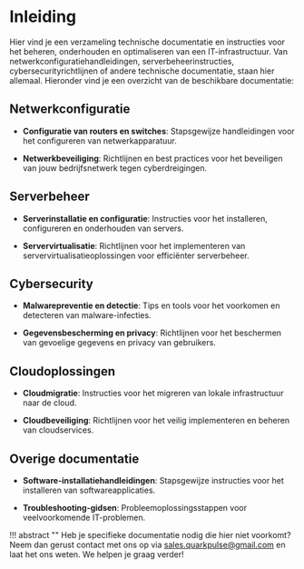 # Inleiding

Hier vind je een verzameling technische documentatie en instructies voor het beheren, onderhouden en optimaliseren van een IT-infrastructuur. Van netwerkconfiguratiehandleidingen, serverbeheerinstructies, cybersecurityrichtlijnen of andere technische documentatie, staan hier allemaal. Hieronder vind je een overzicht van de beschikbare documentatie:

## Netwerkconfiguratie

- **Configuratie van routers en switches**: Stapsgewijze handleidingen voor het configureren van netwerkapparatuur.
  
- **Netwerkbeveiliging**: Richtlijnen en best practices voor het beveiligen van jouw bedrijfsnetwerk tegen cyberdreigingen.

## Serverbeheer

- **Serverinstallatie en configuratie**: Instructies voor het installeren, configureren en onderhouden van servers.
  
- **Servervirtualisatie**: Richtlijnen voor het implementeren van servervirtualisatieoplossingen voor efficiënter serverbeheer.

## Cybersecurity

- **Malwarepreventie en detectie**: Tips en tools voor het voorkomen en detecteren van malware-infecties.
  
- **Gegevensbescherming en privacy**: Richtlijnen voor het beschermen van gevoelige gegevens en privacy van gebruikers.

## Cloudoplossingen

- **Cloudmigratie**: Instructies voor het migreren van lokale infrastructuur naar de cloud.
  
- **Cloudbeveiliging**: Richtlijnen voor het veilig implementeren en beheren van cloudservices.

## Overige documentatie

- **Software-installatiehandleidingen**: Stapsgewijze instructies voor het installeren van softwareapplicaties.
  
- **Troubleshooting-gidsen**: Probleemoplossingsstappen voor veelvoorkomende IT-problemen.

!!! abstract ""
    Heb je specifieke documentatie nodig die hier niet voorkomt? Neem dan gerust contact met ons op via [sales.quarkpulse@gmail.com](mailto:sales.quarkpulse@gmail.com) en laat het ons weten. We helpen je graag verder!
